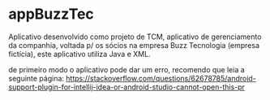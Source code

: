 # appBuzzTec
Aplicativo desenvolvido como projeto de TCM, aplicativo de gerenciamento da companhia, voltada p/ os sócios na empresa Buzz Tecnologia (empresa fictícia), este aplicativo utiliza Java e XML.

de primeiro modo o aplicativo pode dar um erro, recomendo que leia a seguinte página:
https://stackoverflow.com/questions/62678785/android-support-plugin-for-intellij-idea-or-android-studio-cannot-open-this-pr
